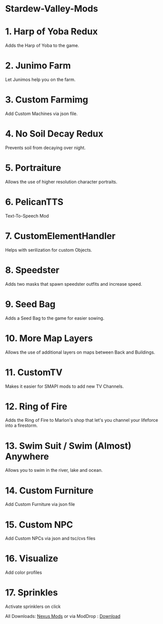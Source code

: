 # Stardew-Valley-Mods

# 1. Harp of Yoba Redux
Adds the Harp of Yoba to the game.

# 2. Junimo Farm
Let Junimos help you on the farm.

# 3. Custom Farmimg
Add Custom Machines via json file. 

# 4. No Soil Decay Redux
Prevents soil from decaying over night.

# 5. Portraiture
Allows the use of higher resolution character portraits.

# 6. PelicanTTS
Text-To-Speech Mod

# 7. CustomElementHandler
Helps with serilization for custom Objects.

# 8. Speedster
Adds two masks that spawn speedster outfits and increase speed.

# 9. Seed Bag
Adds a Seed Bag to the game for easier sowing.

# 10. More Map Layers
Allows the use of additional layers on maps between Back and Buildings.

# 11. CustomTV
Makes it easier for SMAPI mods to add new TV Channels.

# 12. Ring of Fire
Adds the Ring of Fire to Marlon's shop that let's you channel your lifeforce into a firestorm.

# 13. Swim Suit / Swim (Almost) Anywhere
Allows you to swim in the river, lake and ocean.

# 14. Custom Furniture
Add Custom Furniture via json file

# 15. Custom NPC
Add Custom NPCs via json and tsc/cvs files

# 16. Visualize
Add color profiles

# 17. Sprinkles
Activate sprinklers on click


All Downloads: [Nexus Mods](http://www.nexusmods.com/stardewvalley/users/42440425/?tb=mods&pUp=1) or via ModDrop : [Download](https://www.moddrop.com/)

